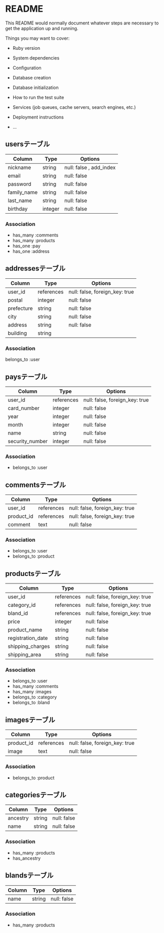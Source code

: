 # README

This README would normally document whatever steps are necessary to get the
application up and running.

Things you may want to cover:

* Ruby version

* System dependencies

* Configuration

* Database creation

* Database initialization

* How to run the test suite

* Services (job queues, cache servers, search engines, etc.)

* Deployment instructions

* ...

## usersテーブル

|Column       |Type       |Options                        |
|-------------|-----------|-------------------------------|
|nickname     |string     |null: false , add_index        |
|email        |string     |null: false                    |
|password     |string     |null: false                    |
|family_name  |string     |null: false                    |
|last_name    |string     |null: false                    |
|birthday     |integer    |null: false                    |

### Association
- has_many :comments
- has_many :products
- has_one  :pay
- has_one  :address


## addressesテーブル

|Column       |Type       |Options                        |
|-------------|-----------|-------------------------------|
|user_id      |references |null: false, foreign_key: true |
|postal       |integer    |null: false                    |
|prefecture   |string     |null: false                    |
|city         |string     |null: false                    |
|address      |string     |null: false                    |
|building     |string     |                               |

### Association
belongs_to :user


## paysテーブル

|Column          |Type        |Options                        |
|----------------|------------|-------------------------------|
|user_id         |references  |null: false, foreign_key: true |
|card_number     |integer     |null: false                    |
|year            |integer     |null: false                    |
|month           |integer     |null: false                    |
|name            |string      |null: false                    |
|security_number |integer     |null: false                    |

### Association
- belongs_to :user


## commentsテーブル

|Column          |Type        |Options                        |
|----------------|------------|-------------------------------|
|user_id         |references  |null: false, foreign_key: true |
|product_id      |references  |null: false, foreign_key: true |
|comment         |text        |null: false                    |

### Association
- belongs_to :user
- belongs_to :product


## productsテーブル

|Column           |Type        |Options                        |
|-----------------|------------|-------------------------------|
|user_id          |references  |null: false, foreign_key: true |
|category_id      |references  |null: false, foreign_key: true |
|bland_id         |references  |null: false, foreign_key: true |
|price            |integer     |null: false                    |
|product_name     |string      |null: false                    |
|registration_date|string      |null: false                    |
|shipping_charges |string      |null: false                    |
|shipping_area    |string      |null: false                    |

### Association
- belongs_to :user
- has_many :comments
- has_many :images
- belongs_to :category
- belongs_to  :bland


## imagesテーブル

|Column          |Type        |Options                        |
|----------------|------------|-------------------------------|
|product_id      |references  |null: false, foreign_key: true |
|image           |text        |null: false                    |

### Association
- belongs_to :product


## categoriesテーブル

|Column          |Type        |Options                        |
|----------------|------------|-------------------------------|
|ancestry        |string      |null: false                    |
|name            |string      |null: false                    |

### Association
- has_many :products
- has_ancestry


## blandsテーブル

|Column          |Type        |Options                        |
|----------------|------------|-------------------------------|
|name            |string      |null: false                    |

### Association
- has_many :products
